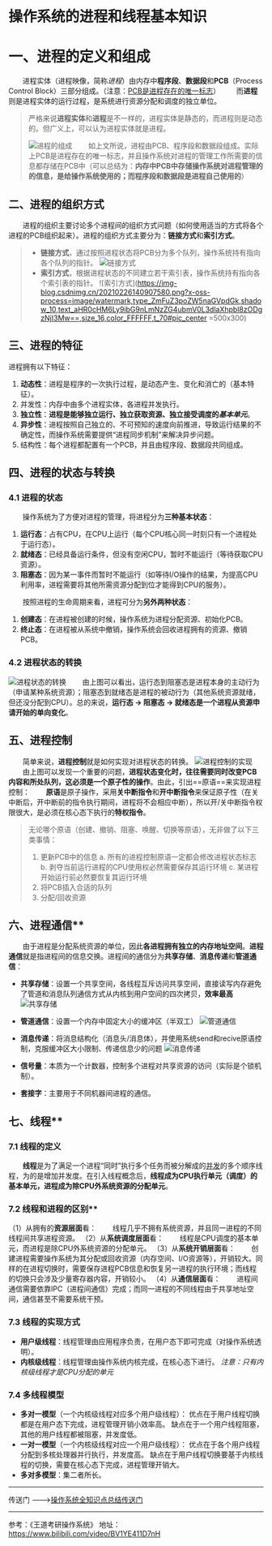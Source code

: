 # 操作系统的进程和线程基本知识

# 一、进程的定义和组成

&emsp;&emsp;进程实体（进程映像，简称*进程*）由内存中**程序段**、**数据段**和**PCB**（Process Control Block）三部分组成。（注意：<u>PCB是进程存在的唯一标志</u>）
&emsp;&emsp;而**进程**则是进程实体的运行过程，是系统进行资源分配和调度的独立单位。

> 严格来说**进程实体**和**进程**是不一样的，进程实体是静态的，而进程则是动态的。但广义上，可以认为进程实体就是进程。
>
> ![进程的组成](https://img-blog.csdnimg.cn/20210226134403336.png?x-oss-process=image/watermark,type_ZmFuZ3poZW5naGVpdGk,shadow_10,text_aHR0cHM6Ly9ibG9nLmNzZG4ubmV0L3dlaXhpbl8zODgzNjI3Mw==,size_16,color_FFFFFF,t_70#pic_center)
> &emsp;&emsp;如上文所说，进程由PCB、程序段和数据段组成。实际上PCB是进程存在的唯一标志，并且操作系统对进程的管理工作所需要的信息都存储在PCB中（可以总结为：**内存中PCB中存储操作系统对进程管理的的信息，是给操作系统使用的；而程序段和数据段是进程自己使用的**）
## 二、进程的组织方式
&emsp;&emsp;进程的组织主要讨论多个进程间的组织方式问题（如何使用适当的方式将各个进程的PCB组织起来）。进程的组织方式主要分为：**链接方式**和**索引方式**。
>  - **链接方式**，通过按照进程状态将PCB分为多个队列，操作系统持有指向各个队列的指针。
>  ![链接方式](https://img-blog.csdnimg.cn/20210226140351142.png?x-oss-process=image/watermark,type_ZmFuZ3poZW5naGVpdGk,shadow_10,text_aHR0cHM6Ly9ibG9nLmNzZG4ubmV0L3dlaXhpbl8zODgzNjI3Mw==,size_16,color_FFFFFF,t_70#pic_center)
>  - **索引方式**，根据进程状态的不同建立若干索引表，操作系统持有指向各个索引表的指针。
>  ![索引方式](https://img-blog.csdnimg.cn/20210226140907580.png?x-oss-process=image/watermark,type_ZmFuZ3poZW5naGVpdGk,shadow_10,text_aHR0cHM6Ly9ibG9nLmNzZG4ubmV0L3dlaXhpbl8zODgzNjI3Mw==,size_16,color_FFFFFF,t_70#pic_center =500x300)
## 三、进程的特征
进程拥有以下特征：

 1. **动态性**：进程是程序的一次执行过程，是动态产生、变化和消亡的（基本特征）。
 2. 并发性：内存中由多个进程实体，各进程并发执行。
 3. **独立性**：**进程是能够独立运行、独立获取资源、独立接受调度的*基本单元***。
 4. **异步性**：进程按照自己独立的、不可预知的速度向前推进，导致运行结果的不确定性，而操作系统需要提供“进程同步机制”来解决异步问题。
 5. 结构性：每个进程都配置有一个PCB，并且由程序段、数据段共同组成。
## 四、进程的状态与转换
### 4.1 进程的状态
&emsp;&emsp;操作系统为了方便对进程的管理，将进程分为**三种基本状态**：
 1. **运行态**：占有CPU，在CPU上运行（每个CPU核心同一时刻只有一个进程处于运行态）。
 2. **就绪态**：已经具备运行条件，但没有空闲CPU，暂时不能运行（等待获取CPU资源）。
 3. **阻塞态**：因为某一事件而暂时不能运行（如等待I/O操作的结果，为提高CPU利用率，进程需要将其他所需资源分配到位才能得到CPU的服务）。

&emsp;&emsp;按照进程的生命周期来看，进程可分为**另外两种状态**：

 1. **创建态**：在进程被创建的时候，操作系统为进程分配资源、初始化PCB。
 2. **终止态**：在进程被从系统中撤销，操作系统会回收进程拥有的资源、撤销PCB。
### 4.2 进程状态的转换
![进程状态的转换](https://img-blog.csdnimg.cn/20210226145521398.png?x-oss-process=image/watermark,type_ZmFuZ3poZW5naGVpdGk,shadow_10,text_aHR0cHM6Ly9ibG9nLmNzZG4ubmV0L3dlaXhpbl8zODgzNjI3Mw==,size_16,color_FFFFFF,t_70#pic_center)
&emsp;&emsp;由上图可以看出，运行态到阻塞态是进程本身的主动行为（申请某种系统资源）；阻塞态到就绪态是进程的被动行为（其他系统资源就绪，但还没分配到CPU）。总的来说，**运行态 -> 阻塞态 -> 就绪态是一个进程从资源申请开始的单向变化**。
## 五、进程控制
&emsp;&emsp;简单来说，**进程控制**就是如何实现对进程状态的转换。
![进程控制的实现](https://img-blog.csdnimg.cn/20210226151327752.png?x-oss-process=image/watermark,type_ZmFuZ3poZW5naGVpdGk,shadow_10,text_aHR0cHM6Ly9ibG9nLmNzZG4ubmV0L3dlaXhpbl8zODgzNjI3Mw==,size_16,color_FFFFFF,t_70#pic_center)
&emsp;&emsp;由上图可以发现一个重要的问题，**进程状态变化时，往往需要同时改变PCB内容和所处队列，这必须是一个原子性的操作**。由此，引出==原语==来实现进程控制：
&emsp;&emsp;**原语**是原子操作，采用**关中断指令**和**开中断指令**来保证原子性（在关中断后，开中断前的指令执行期间，进程将不会相应中断），所以开/关中断指令权限很大，是必须在核心态下执行的**特权指令**。

> 无论哪个原语（创建、撤销、阻塞、唤醒、切换等原语），无非做了以下三类事情：
>  1. 更新PCB中的信息
>  a. 所有的进程控制原语一定都会修改进程状态标志
> b. 剥夺当前运行进程的CPU使用权必然需要保存其运行环境 
> c. 某进程开始运行前必然要恢复其运行环境
> 2. 将PCB插入合适的队列
> 3. 分配/回收资源
## 六、进程通信**
&emsp;&emsp;由于进程是分配系统资源的单位，因此**各进程拥有独立的内存地址空间**。**进程通信**就是指进程间的信息交换。进程间的通信分为**共享存储**、**消息传递**和**管道通信**：

 - **共享存储**：设置一个共享空间，各线程互斥访问共享空间，直接读写内存避免了管道和消息队列通信方式从内核到用户空间的四次拷贝，**效率最高**
 ![共享存储](https://img-blog.csdnimg.cn/20210226155239543.png?x-oss-process=image/watermark,type_ZmFuZ3poZW5naGVpdGk,shadow_10,text_aHR0cHM6Ly9ibG9nLmNzZG4ubmV0L3dlaXhpbl8zODgzNjI3Mw==,size_16,color_FFFFFF,t_70#pic_center)

 - **管道通信**：设置一个内存中固定大小的缓冲区（半双工）
 ![管道通信](https://img-blog.csdnimg.cn/20210226154921273.png?x-oss-process=image/watermark,type_ZmFuZ3poZW5naGVpdGk,shadow_10,text_aHR0cHM6Ly9ibG9nLmNzZG4ubmV0L3dlaXhpbl8zODgzNjI3Mw==,size_16,color_FFFFFF,t_70#pic_center)
 - **消息传递**：将消息结构化（消息头/消息体），并使用系统send和recive原语控制，克服缓冲区大小限制、传递信息少的问题
![消息传递](https://img-blog.csdnimg.cn/20210226155310235.png?x-oss-process=image/watermark,type_ZmFuZ3poZW5naGVpdGk,shadow_10,text_aHR0cHM6Ly9ibG9nLmNzZG4ubmV0L3dlaXhpbl8zODgzNjI3Mw==,size_16,color_FFFFFF,t_70#pic_center)
 - **信号量**：本质为一个计数器，控制多个进程对共享资源的访问（实际是个锁机制）。
 - **套接字**：主要用于不同机器间进程的通信。
## 七、线程**
### 7.1 线程的定义
&emsp;&emsp;**线程**是为了满足一个进程“同时”执行多个任务而被分解成的<u>并发</u>的多个顺序线程，为的是增加并发度。在引入线程概念后，**线程成为CPU执行单元（调度）的基本单元，进程成为除CPU外系统资源的分配单元**。
### 7.2 线程和进程的区别**
（1）从拥有的**资源层面**看：
&emsp;&emsp;线程几乎不拥有系统资源，并且同一进程的不同线程间共享进程资源。
（2）从**系统调度层面**看：
&emsp;&emsp;线程是CPU调度的基本单元，而进程是除CPU外系统资源的分配单元。
（3）从**系统开销层面**看：
&emsp;&emsp;创建进程需要操作系统为其分配或回收资源（内存空间、I/O资源等），开销较大。同样的在进程切换时，需要保存进程PCB信息和恢复另一进程的执行环境；而线程的切换只会涉及少量寄存器内容，开销较小。
（4）从**通信层面**看：
&emsp;&emsp;进程间通信需要依靠IPC（进程间通信）完成；而同一进程的不同线程由于共享地址空间，通信甚至不需要系统干预。

### 7.3 线程的实现方式

 - **用户级线程**：线程管理由应用程序负责，在用户态下即可完成（对操作系统透明）。
 - **内核级线程**：线程管理由操作系统内核完成，在核心态下进行。
 *注意：只有内核级线程才是CPU分配的单元*
### 7.4 多线程模型

 - **多对一模型**（一个内核级线程对应多个用户级线程）：
 优点在于用户线程切换都是在用户态下完成，进程管理开销小效率高。
 缺点在于一个用户线程阻塞，其他的用户线程都被阻塞，并发度低。
  - **一对一模型**（一个内核级线程对应一个用户级线程）：
优点在于各个用户线程分配到多核处理器并行执行，并发度高。
缺点在于用户线程切换要基于内核线程的切换，需要在核心态下完成，进程管理开销大。
  - **多对多模型**：集二者所长。
------
传送门 --->[操作系统全知识点总结传送门](https://blog.csdn.net/weixin_38836273/article/details/114120017)

------
参考：《王道考研操作系统》
地址：https://www.bilibili.com/video/BV1YE411D7nH